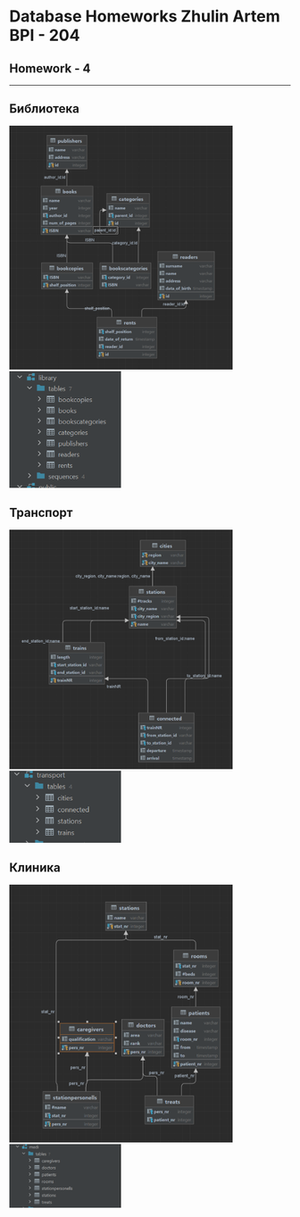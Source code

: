 # Database Homeworks Zhulin Artem BPI - 204

## Homework - 4
---
## Библиотека
<img src="images/library_1.png" alt="Библиотека" width="400"/>
<img src="images/library_2.png" alt="Библиотека" width="200"/>

## Транспорт
<img src="images/transport_1.png" alt="Транспорт" width="400"/>
<img src="images/transport_2.png" alt="Транспорт" width="200"/>


## Клиника
<img src="images/medi_1.png" alt="Клиника" width="400"/>
<img src="images/medi_2.png" alt="Клиника" width="200"/>
